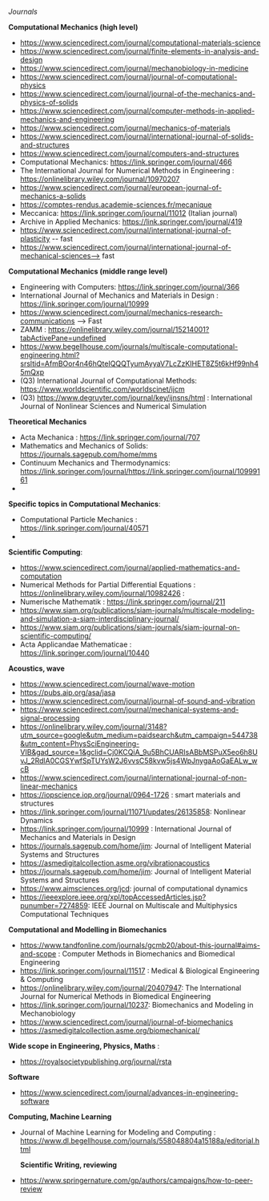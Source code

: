 *Journals*

**Computational Mechanics (high level)**
- https://www.sciencedirect.com/journal/computational-materials-science
- https://www.sciencedirect.com/journal/finite-elements-in-analysis-and-design
- https://www.sciencedirect.com/journal/mechanobiology-in-medicine
- https://www.sciencedirect.com/journal/journal-of-computational-physics
- https://www.sciencedirect.com/journal/journal-of-the-mechanics-and-physics-of-solids
- https://www.sciencedirect.com/journal/computer-methods-in-applied-mechanics-and-engineering
- https://www.sciencedirect.com/journal/mechanics-of-materials
- https://www.sciencedirect.com/journal/international-journal-of-solids-and-structures	
- https://www.sciencedirect.com/journal/computers-and-structures
- Computational Mechanics: https://link.springer.com/journal/466
- The International Journal for Numerical Methods in Engineering : https://onlinelibrary.wiley.com/journal/10970207
- https://www.sciencedirect.com/journal/european-journal-of-mechanics-a-solids
- https://comptes-rendus.academie-sciences.fr/mecanique
- Meccanica: https://link.springer.com/journal/11012 (Italian journal)
- Archive in Applied Mechanics: https://link.springer.com/journal/419
- https://www.sciencedirect.com/journal/international-journal-of-plasticity -- fast
- https://www.sciencedirect.com/journal/international-journal-of-mechanical-sciences--> fast

**Computational Mechanics (middle range level)**
- Engineering with Computers: https://link.springer.com/journal/366
- International Journal of Mechanics and Materials in Design : https://link.springer.com/journal/10999
- https://www.sciencedirect.com/journal/mechanics-research-communications --> Fast
- ZAMM : https://onlinelibrary.wiley.com/journal/15214001?tabActivePane=undefined
- https://www.begellhouse.com/journals/multiscale-computational-engineering.html?srsltid=AfmBOor4n46hQteIQQQTyumAyyaV7LcZzKIHET8Z5t6kHf99nh45mQxp
- (Q3) International Journal of Computational Methods: https://www.worldscientific.com/worldscinet/ijcm
- (Q3) https://www.degruyter.com/journal/key/ijnsns/html : International Journal of Nonlinear Sciences and Numerical Simulation

**Theoretical Mechanics**
- Acta Mechanica : https://link.springer.com/journal/707
- Mathematics and Mechanics of Solids: https://journals.sagepub.com/home/mms
- Continuum Mechanics and Thermodynamics: https://link.springer.com/journal/https://link.springer.com/journal/10999161
- 
**Specific topics in Computational Mechanics**:
- Computational Particle Mechanics : https://link.springer.com/journal/40571
- 
**Scientific Computing**:
- https://www.sciencedirect.com/journal/applied-mathematics-and-computation
- Numerical Methods for Partial Differential Equations : https://onlinelibrary.wiley.com/journal/10982426 : 
- Numerische Mathematik : https://link.springer.com/journal/211
- https://www.siam.org/publications/siam-journals/multiscale-modeling-and-simulation-a-siam-interdisciplinary-journal/
- https://www.siam.org/publications/siam-journals/siam-journal-on-scientific-computing/
- Acta Applicandae Mathematicae : https://link.springer.com/journal/10440
  
**Acoustics, wave**
- https://www.sciencedirect.com/journal/wave-motion
- https://pubs.aip.org/asa/jasa
- https://www.sciencedirect.com/journal/journal-of-sound-and-vibration
- https://www.sciencedirect.com/journal/mechanical-systems-and-signal-processing
- https://onlinelibrary.wiley.com/journal/3148?utm_source=google&utm_medium=paidsearch&utm_campaign=544738&utm_content=PhysSciEngineering-VIB&gad_source=1&gclid=Cj0KCQiA_9u5BhCUARIsABbMSPuX5eo6h8UvJ_2RdlA0CGSYwfSpTUYsW2J6vvsC58kvw5js4WpJnygaAoGaEALw_wcB
- https://www.sciencedirect.com/journal/international-journal-of-non-linear-mechanics
- https://iopscience.iop.org/journal/0964-1726 : smart materials and structures
- https://link.springer.com/journal/11071/updates/26135858: Nonlinear Dynamics
- https://link.springer.com/journal/10999 : International Journal of Mechanics and Materials in Design
- https://journals.sagepub.com/home/jim: Journal of Intelligent Material Systems and Structures
- https://asmedigitalcollection.asme.org/vibrationacoustics
- https://journals.sagepub.com/home/jim: Journal of Intelligent Material Systems and Structures
- https://www.aimsciences.org/jcd: journal of computational dynamics
- https://ieeexplore.ieee.org/xpl/topAccessedArticles.jsp?punumber=7274859: IEEE Journal on Multiscale and Multiphysics Computational Techniques

**Computational and Modelling in Biomechanics**
- https://www.tandfonline.com/journals/gcmb20/about-this-journal#aims-and-scope :  Computer Methods in Biomechanics and Biomedical Engineering
- https://link.springer.com/journal/11517 : Medical & Biological Engineering & Computing
- https://onlinelibrary.wiley.com/journal/20407947: The International Journal for Numerical Methods in Biomedical Engineering 
- https://link.springer.com/journal/10237: Biomechanics and Modeling in Mechanobiology
- https://www.sciencedirect.com/journal/journal-of-biomechanics
- https://asmedigitalcollection.asme.org/biomechanical/

**Wide scope in Engineering, Physics, Maths** :
- https://royalsocietypublishing.org/journal/rsta

**Software**
- https://www.sciencedirect.com/journal/advances-in-engineering-software

**Computing, Machine Learning**
- Journal of Machine Learning for Modeling and Computing : https://www.dl.begellhouse.com/journals/558048804a15188a/editorial.html

  **Scientific Writing, reviewing**
- https://www.springernature.com/gp/authors/campaigns/how-to-peer-review 




